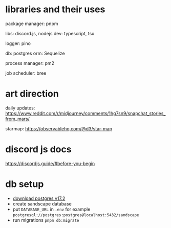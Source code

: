 # libraries and their uses

package manager: pnpm

libs: discord.js, nodejs
dev: typescript, tsx

logger: pino

db: postgres
orm: Sequelize

process manager: pm2

job scheduler: bree

# art direction

daily updates: https://www.reddit.com/r/midjourney/comments/1hg7sn9/snapchat_stories_from_mars/

starmap: https://observablehq.com/@d3/star-map

# discord js docs

https://discordjs.guide/#before-you-begin

# db setup

- [download postgres v17.2](https://www.postgresql.org/)
- create sandscape database
- put `DATABASE_URL` in `.env` for example `postgresql://postgres:postgres@localhost:5432/sandscape`
- run migrations `pnpm db:migrate`
